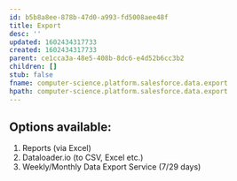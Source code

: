 ```yaml
---
id: b5b8a8ee-878b-47d0-a993-fd5008aee48f
title: Export
desc: ''
updated: 1602434317733
created: 1602434317733
parent: ce1cca3a-48e5-408b-8dc6-e4d52b6cc3b2
children: []
stub: false
fname: computer-science.platform.salesforce.data.export
hpath: computer-science.platform.salesforce.data.export
---
```

## Options available:

1. Reports (via Excel)
2. Dataloader.io (to CSV, Excel etc.)
3. Weekly/Monthly Data Export Service (7/29 days)


